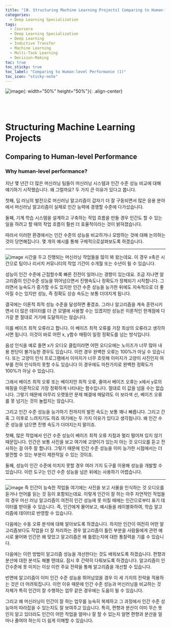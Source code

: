 ```yaml
---
title: "[Ⅲ. Structuring Machine Learning Projects] Comparing to Human-level Performance (1)"
categories:
  - Deep Learning Specialization
tags:
  - Coursera
  - Deep Learning Specialization
  - Deep Learning
  - Inductive Transfer
  - Machine Learning
  - Multi-Task Learning
  - Decision-Making
toc: true
toc_sticky: true
toc_label: "Comparing to Human-level Performance (1)"
toc_icon: "sticky-note"
---
```


![image](https://user-images.githubusercontent.com/55765292/179931579-167db454-5d9d-4e0d-a8fe-454770dc97a6.png){: width="50%" height="50%"}{: .align-center}

<br><br>

# Structuring Machine Learning Projects

## Comparing to Human-level Performance

### Why human-level performance?
지난 몇 년간 더 많은 머신러닝 팀들이 머신러닝 시스템과 인간 수준 성능 비교에 대해 얘기하기 시작했습니다. 왜 그럴까요? 두 가지 큰 이유가 있다고 봅니다.

첫째, 딥 러닝의 발전으로 머신러닝 알고리즘이 갑자기 더 잘 구동되면서 많은 응용 분야에서 머신러닝 알고리즘이 실제로 인간 능력에 경쟁할
수준에 다가섰습니다.

둘째, 기계 학습 시스템을 설계하고 구축하는 작업 흐름을 만들 경우 인간도 할 수 있는 일을 하려고 할 때의 작업 흐름이 훨씬 더 효율적이라는 것이 밝혀졌습니다.

따라서 이러한 환경에서는 인간 수준의 성능을 비교하거나 모방하는 것에 대해 논의하는 것이 당연해집니다. 몇 개의 예시를 통해 구체적으로살펴보도록 하겠습니다.

---

![image](https://user-images.githubusercontent.com/55765292/180896618-0c8c4449-2182-4286-b337-d0ac0321f441.png)
시간을 두고 진행되는 머신러닝 작업들을 많이 봐 왔는데요. 이 경우 x축은 시간으로 팀이나 리서치 커뮤니티의 작업 기간이 수개월 또는 수년이 될 수 있습니다.

성능이 인간 수준에 근접할수록 빠른 진전이 일어나는 경향이 있는데요. 조금 지나면 알고리즘이 인간수준 성능을 뛰어넘으면서 진행속도나 정확도가 정체되기 시작합니다. 그러면서 능숙도가 증가할 수도 있지만 인간 수준 성능을 능가한 뒤에도 지속적으로 더 좋아질 수는 있지만 성능, 즉 정확도 상승 속도는 보통 더뎌지게 됩니다.

결국에는 이론적 최적 성능 수준을 달성하면 좋겠죠. 그러나 알고리즘을 계속 훈련시키면서 더 많은 데이터를 더 큰 모델에 사용할 수는 있겠지만 성능은 이론적인 한계점에 다가갈 뿐 절대로 거기에 도달하지는 않습니다.

이를 베이즈 최적 오류라고 합니다. 이 베이즈 최적 오류를 가장 최상의 오류라고 생각하시면 됩니다. 이것이 바로 어떤 x, y함수 매핑이 일정 정확도를 넘는 방식입니다.

음성 인식을 예로 들면 x가 오디오 클립이라면 어떤 오디오에는 노이즈가 너무 많아 내용 판단이 불가능한 경우도 있습니다. 이런 경우 완벽한 오류는 100%가 아닐 수 있습니다. 또는 고양이 인식 프로그램에서 이미지가 너무 흐릿해 이미지가 고양이 사진인지 여부를 전혀 인식하지 못할 수도 있습니다 이 경우에도 마찬가지로 완벽한 정확도가 100%가 아닐 수 있습니다.

그래서 베이즈 최적 오류 또는 베이지안 최적 오류, 줄여서 베이즈 오류는 x에서 y로의 매핑을 이론적으로 가장 정확하게 나타내는 함수입니다. 절대로 이 값을 넘을 수는 없습니다. 그렇기 때문에 아무리 오랫동안 문제 해결에 매달려도 이 보라색 선, 베이즈 오류를 못 넘기는 것이 놀랍지는 않습니다.

그리고 인간 수준 성능을 능가하기 전까지의 발전 속도는 보통 꽤나 빠릅니다. 그리고 간혹 그 이후로 느려지기도 하죠 여기에는 두 가지 이유가 있다고 생각됩니다. 왜 인간 수준 성능을 넘으면 진행 속도가 더뎌지는지 말이죠.

첫째, 많은 작업에서 인간 수준 성능이 베이즈 최적 오류 지점과 멀리 떨어져 있지 않기 때문입니다. 인간은 보통 사진을 보고 여기에 고양이가 있는지 아는 것 오디오를 듣고 전사하는 걸 아주 잘 합니다. 그렇기 때문에 인간 수준 성능을 이미 능가한 시점에서는 더 발전할 수 있는 부분이 제한적일 수 있는 것이죠.

둘째, 성능이 인간 수준에 미치지 못할 경우 여러 가지 도구를 이용해 성능을 개발할 수 있습니다. 이런 도구는 인간 수준 성능을 넘은 뒤에는 사용하기 어렵습니다.

---

![image](https://user-images.githubusercontent.com/55765292/180896635-a487806b-83f6-452a-a40c-8814d117cf1e.png)
즉 인간이 능숙한 작업들 여기에는 사진을 보고 사물을 인식하는 것 오디오를 듣거나 언어를 읽는 것 등이 포함되는데요. 이렇게 인간이 잘 하는 아주 자연적인 작업들의 경우 머신 러닝 알고리즘이 여전히 인간 성능에 못 미칠 때에는 인간으로부터 표기 데이터를 받아올 수 있습니다. 즉, 인간에게 물어보고, 예시들을 레이블화하여, 학습 알고리즘에 데이터로 반영할 수 있습니다.

다음에는 수동 오류 분석에 대해 알아보도록 하겠습니다. 하지만 인간이 여전히 어떤 알고리즘보다도 작업을 더 잘 처리하는 경우 알고리즘이 틀린 부분을 사람들에게 관련 예시로 물어봐 인간은 왜 맞았고 알고리즘은 왜 틀렸는지에 대한 통찰력을 기를 수 있습니다.

다음에는 이런 방법이 알고리즘 성능을 개선한다는 것도 배워보도록 하겠습니다. 편향과 분산에 대한 분석도 해볼 텐데요. 잠시 후 간략히 다뤄보도록 하겠습니다. 알고리즘이 인간수준에 못 미치는 이상 이런 주요 전략을 통해 알고리즘을 개선할 수 있습니다.

반면에 알고리즘이 이미 인간 수준 성능을 뛰어넘었을 경우 이 세 가지의 전략을 적용하는 것은 더 어려워집니다. 이런 이유 때문에 인간 수준 성능과 머신러닝을 비교하는 것 자체가 특히 인간이 잘 수행하는 업무 같은 경우에는 도움이 될 수 있습니다.

그리고 왜 머신러닝이 인간이 잘 하는 업무를 능숙히 복제하고 그 과정에서 인간 수준 성능마저 따라잡을 수 있는지도 잘 보여주고 있습니다. 특히, 편향과 분산이 이미 무슨 뜻인지 알고 있더라도 인간이 어떤 작업을 얼마나 잘 할 수 있는지 알면 편향과 분산을 얼마나 줄여야 하는지
더 쉽게 이해할 수 있습니다.
